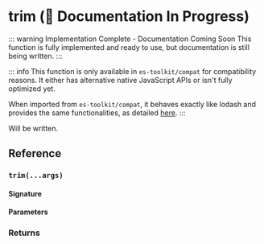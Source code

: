 # trim (🚧 Documentation In Progress)

::: warning Implementation Complete - Documentation Coming Soon
This function is fully implemented and ready to use, but documentation is still being written.
:::

::: info
This function is only available in `es-toolkit/compat` for compatibility reasons. It either has alternative native JavaScript APIs or isn't fully optimized yet.

When imported from `es-toolkit/compat`, it behaves exactly like lodash and provides the same functionalities, as detailed [here](../../../compatibility.md).
:::

Will be written.

## Reference

### `trim(...args)`

#### Signature

#### Parameters

### Returns
